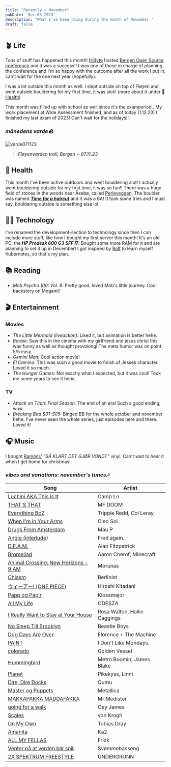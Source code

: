 ```yaml
---
title: "Recently ~ November"
pubDate: 'Dec 03 2023'
description: "What I've been doing during the month of November."
draft: false
---
```

## 🪴 Life

Tons of stuff has happened this month! [friByte](https://fribyte.no) hosted [Bergen Open Source conference](https://boskonf.no) and it was a success!! I was one of those in charge of planning the conference and I'm so happy with the outcome after all the work I put in, can't wait for the one next year (hopefully).

I was a lot outside this month as well. I slept outside on top of Fløyen and went outside bouldering for my first time, it was sick! (more about it under [💪 Health](#💪-health))

This month was filled up with school as well since it's the examperiod.. My work placement at Wide Assessment finished, and as of today (1.12.23) I finished my last exam of 2023! Can't wait for the holidays!!

### _månedens varde🪨_

![varde071123](/img/varder/varde071123.jpg)

> ***Fløyenvarden trail, Bergen*** ~ ***07.11.23***

## 💪 Health

This month I've been active outdoors and went bouldering alot! I actually went bouldering outside for my first time, it was so fun!! There was a huge field of stones in the woods near Åsebø, called [Perleveggen](https://buldring.bergen-klatreklubb.no/sector/3526). The boulder was named [***Time for a haircut***](https://buldring.bergen-klatreklubb.no/problem/16336) and it was a 6A! It took some tries and I must say, bouldering outside is something else lol.

## 👨‍💻 Technology

I've renamed the development-section to  technology since then I can include more stuff, like how I bought my first server this month! It's an old PC, the ***HP Prodesk 600 G3 SFF I7***. Bought some more RAM for it and are planning to set it up in December! I got inspired by [Rolf](https://github.com/polsevev) to learn myself Kubernetes, so that's my plan. 

## 📚 Reading

- *Mob Psycho 100: Vol. 8:* Pretty good, loved Mob's little journey. Cool backstory on Mogami!

## 🎬 Entertainment

### Movies

- *The Little Mermaid (liveaction):* Liked it, but animation is better hehe.
- *Barbie:* Saw this in the cinema with my girlfriend and jesus christ this was funny as well as thought provoking! The meta humor was on point. 5/5 easy.
- *Gemini Man:* Cool action movie! 
- *El Camino:* This was such a good movie to finish of Jesses character. Loved it so much.
- *The Hunger Games:* Not exactly what I expected, but it was cool! Took me some years to see it hehe.

### TV

- *Attack on Titan: Final Season:* The end of an era! Such a good ending, wow.
- *Breaking Bad S01-S05:* Binged BB for the whole october and november hehe. I've never seen the whole series, just episodes here and there. Loved it!

## 🎧 Music

I bought [Ramóns'](https://open.spotify.com/artist/5r6ViSL3nacDRVBtnXlixL) *"SÅ KLART DET GJØR VONDT"* vinyl. Can't wait to hear it when I get home for christmas!

### _vibes and variations: november's tunes🎶_

| Song | Artist |
| ---- | ------ |
| [Luchini AKA This Is It](https://open.spotify.com/track/20DcrlNK0NcRknbX4wcEO4?si=d79f299ff6284005) | Camp Lo |
| [THAT'S THAT](https://open.spotify.com/track/0I9glwqb1UBvb4nhj9dIbk?si=338e37251f6c4918) | MF DOOM |
| [Everything BoZ](https://open.spotify.com/track/1WnKJJKMtnmPdvFGOxcRVZ?si=31b6ec02516f4775) | Trippie Redd, Coi Leray |
| [When I'm in Your Arms](https://open.spotify.com/track/47s5hKfwGXliAAB8wKMiNo?si=3e66f58cacdf4e71) | Cleo Sol |
| [Drugs From Amsterdam](https://open.spotify.com/track/1uXPu4aSDFPLzyNcH6ASD4?si=6215c304e1404b78) | Mau P |
| [Angie (interlude)](https://open.spotify.com/track/6fqDgShIxOmfh9eIJwUE7K?si=b8d99f6da5f647f2) | Fred again.. |
| [D.F.A.M.](https://open.spotify.com/track/1fRiE2xw55PTKNpPk5c1gC?si=421204fab06545c0) | Alan Fitzpatrick |
| [Bromeliad](https://open.spotify.com/track/0MovR332DWcrStqsU1TdUQ?si=c17c74d9ac2f4500) | Aaron Cherof, Minecraft |
| [Animal Crossing: New Horizons - 9 AM](https://open.spotify.com/track/7vcWEKxDf2grG0FSvPA3G1?si=0432eab78a124ac6) | Morunas |
| [Chiasm](https://open.spotify.com/track/6PiBwzjVr7SjoOwiGFrvEg?si=876a6707a1874af0) | Berlinist |
| [ウィーアー! (ONE PIECE)](https://open.spotify.com/track/42esJ6BgSoV1DS3Onns03h?si=b155e3b70df2455f) | Hiroshi Kitadani |
| [Papp og Papir](https://open.spotify.com/track/3jl0QM7BfLvifPdb2bbelw?si=042bfed13ac8489d) | Klossmajor |
| [All My Life](https://open.spotify.com/track/6txjv1bYloEaQ65SainV1Y?si=142febb25fef49f4) | ODESZA |
| [I Really Want to Stay at Your House](https://open.spotify.com/track/7mykoq6R3BArsSpNDjFQTm?si=e8c5131d965547fd) | Rosa Walton, Hallie Caggings |
| [No Sleep Till Brooklyn](https://open.spotify.com/track/5qxChyzKLEyoPJ5qGrdurN?si=ba3700db701648fd) | Beastie Boys |
| [Dog Days Are Over](https://open.spotify.com/track/456WNXWhDwYOSf5SpTuqxd?si=0f92f1fe60a64908) | Florence + The Machine |
| [PAINT](https://open.spotify.com/track/0n099xB2P5c2ZLDazd3dgr?si=0f804917240f4460) | I Don't Like Mondays. |
| [colorado](https://open.spotify.com/track/6ZCtYQIOP0oOnya7pLCn36?si=521dea4df8ec4253) | Golden Vessel |
| [Hummingbird](https://open.spotify.com/track/6HexNTb392JS071DoTGo0y?si=f2fed935afa24d56) | Metro Boomin, James Blake |
| [Planet](https://open.spotify.com/track/5CaxBBVrb6vuUAK1xNnmK5?si=22a0f8601f5141bd) | Pikekyss, Linni |
| [Dire, Dire Docks](https://open.spotify.com/track/0ECr5PWnUZY1WsnE2zS5RX?si=fa6524fcea004b0e) | Qumu |
| [Master og Puppets](https://open.spotify.com/track/799XxzSlWNYkuWJxUbuGnF?si=b4447b4b4db74862) | Metallica |
| [MAKKAPAKKA MADDAFAKKA](https://open.spotify.com/track/4R6AN6aaI7SQ84sKhqF23Z?si=11631b294bf243b7) | Mr.Medister |
| [going for a walk](https://open.spotify.com/track/03hZkcjV6q1QbgyYua2cc4?si=752325f265884462) | Oey James |
| [Scales](https://open.spotify.com/track/6QlewPw4Pu6bDGBYV6IhkD?si=42133160a2584700) | von Krogh |
| [On My Own](https://open.spotify.com/track/6p5gfF0VxadWM9elzdlvG6?si=0ef41d5be3c6413a) | Tobias Dray |
| [Amanita](https://open.spotify.com/track/6CEI5wfel2sAMqVn6naXSO?si=3bdf5ccf00b14170) | Ka2 |
| [ALL MY FELLAS](https://open.spotify.com/track/1ckhUtD8nBH2ShPlU8w2nU?si=a87bf22774894ec0) | Frizk |
| [Venter på at verden blir snill](https://open.spotify.com/track/64i4K7fhmCtTdoVFEGI4Hg?si=6e72e0fb41e34c41) | Svømmebasseng |
| [2X SPEKTRUM FREESTYLE](https://open.spotify.com/track/4c5BsYDauVKFJuV4njPnvI?si=83db755730c04e2d) | UNDERGRUNN |